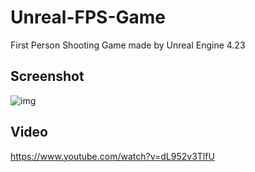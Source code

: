# Unreal-FPS-Game
First Person Shooting Game made by Unreal Engine 4.23

##  Screenshot
![img](https://i.imgur.com/6nuzBCA.png)

##  Video
<https://www.youtube.com/watch?v=dL952v3TlfU>
